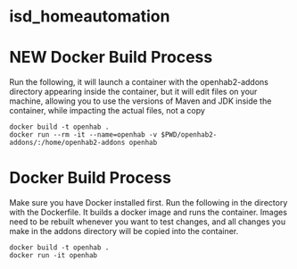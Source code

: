 # isd_homeautomation

# NEW Docker Build Process

Run the following, it will launch a container with the openhab2-addons directory appearing inside the container, but it will edit files on your machine, allowing you to use the versions of Maven and JDK inside the container, while impacting the actual files, not a copy

```shell
docker build -t openhab . 
docker run --rm -it --name=openhab -v $PWD/openhab2-addons/:/home/openhab2-addons openhab
```
# Docker Build Process
Make sure you have Docker installed first. Run the following in the directory with the Dockerfile. It builds a docker image and runs the container. Images need to be rebuilt whenever you want to test changes, and all changes you make in the addons directory will be copied into the container.

```shell
docker build -t openhab .
docker run -it openhab
```
